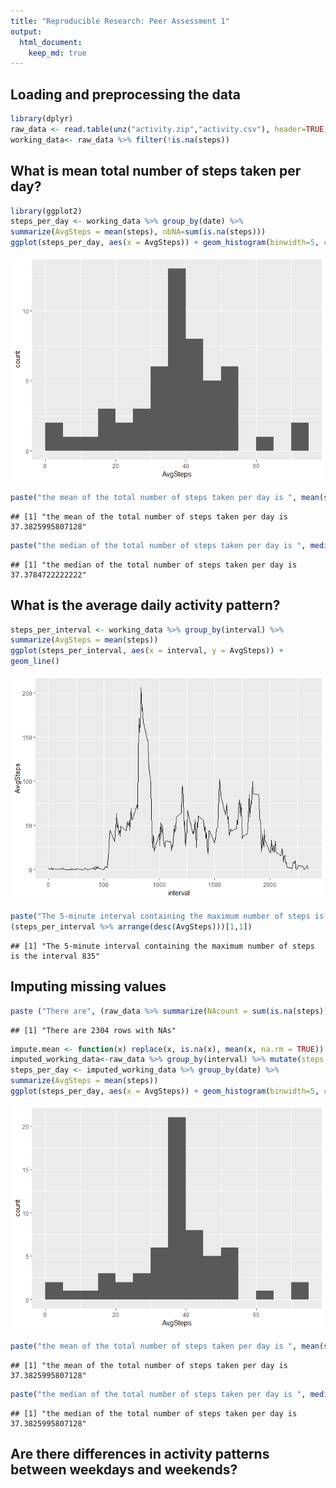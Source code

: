 ```yaml
---
title: "Reproducible Research: Peer Assessment 1"
output: 
  html_document:
    keep_md: true
---
```


## Loading and preprocessing the data

```r
library(dplyr)
raw_data <- read.table(unz("activity.zip","activity.csv"), header=TRUE, sep=",")
working_data<- raw_data %>% filter(!is.na(steps))
```


## What is mean total number of steps taken per day?

```r
library(ggplot2)
steps_per_day <- working_data %>% group_by(date) %>%
summarize(AvgSteps = mean(steps), nbNA=sum(is.na(steps)))
ggplot(steps_per_day, aes(x = AvgSteps)) + geom_histogram(binwidth=5, center=2.5)
```

![](PA1_template_files/figure-html/unnamed-chunk-2-1.png)<!-- -->

```r
paste("the mean of the total number of steps taken per day is ", mean(steps_per_day$AvgSteps))
```

```
## [1] "the mean of the total number of steps taken per day is  37.3825995807128"
```

```r
paste("the median of the total number of steps taken per day is ", median(steps_per_day$AvgSteps))
```

```
## [1] "the median of the total number of steps taken per day is  37.3784722222222"
```

## What is the average daily activity pattern?


```r
steps_per_interval <- working_data %>% group_by(interval) %>%
summarize(AvgSteps = mean(steps))
ggplot(steps_per_interval, aes(x = interval, y = AvgSteps)) +
geom_line() 
```

![](PA1_template_files/figure-html/unnamed-chunk-3-1.png)<!-- -->

```r
paste("The 5-minute interval containing the maximum number of steps is the interval",
(steps_per_interval %>% arrange(desc(AvgSteps)))[1,1])
```

```
## [1] "The 5-minute interval containing the maximum number of steps is the interval 835"
```

## Imputing missing values

```r
paste ("There are", (raw_data %>% summarize(NAcount = sum(is.na(steps))))[1,1], "rows with NAs")
```

```
## [1] "There are 2304 rows with NAs"
```

```r
impute.mean <- function(x) replace(x, is.na(x), mean(x, na.rm = TRUE))
imputed_working_data<-raw_data %>% group_by(interval) %>% mutate(steps = impute.mean(steps))
steps_per_day <- imputed_working_data %>% group_by(date) %>%
summarize(AvgSteps = mean(steps))
ggplot(steps_per_day, aes(x = AvgSteps)) + geom_histogram(binwidth=5, center=2.5)
```

![](PA1_template_files/figure-html/unnamed-chunk-4-1.png)<!-- -->

```r
paste("the mean of the total number of steps taken per day is ", mean(steps_per_day$AvgSteps))
```

```
## [1] "the mean of the total number of steps taken per day is  37.3825995807128"
```

```r
paste("the median of the total number of steps taken per day is ", median(steps_per_day$AvgSteps))
```

```
## [1] "the median of the total number of steps taken per day is  37.3825995807128"
```


## Are there differences in activity patterns between weekdays and weekends?
